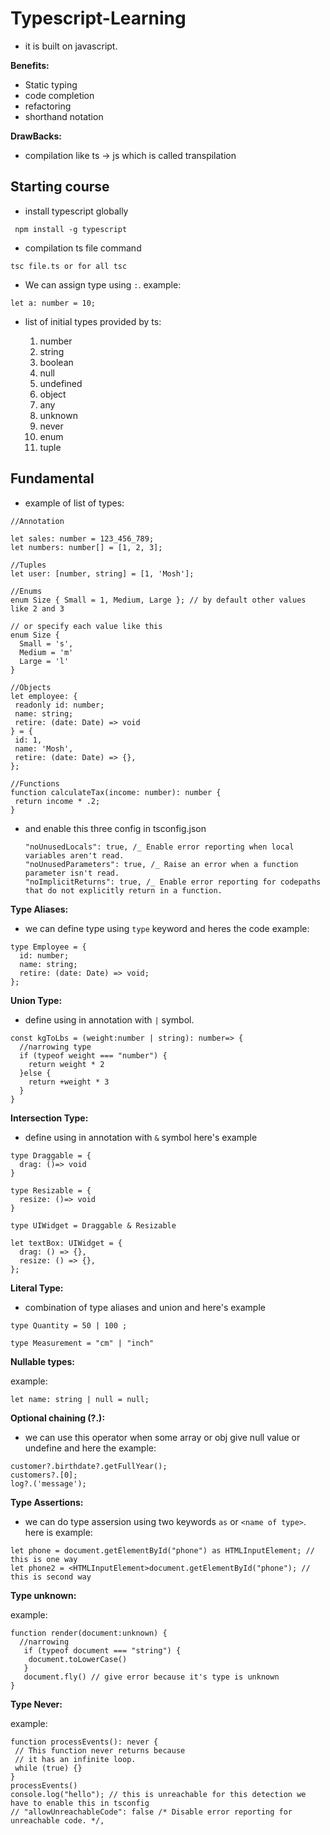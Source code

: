 # Typescript-Learning

- it is built on javascript.

**Benefits:**

- Static typing
- code completion
- refactoring
- shorthand notation

**DrawBacks:**

- compilation like ts -> js which is called transpilation

## Starting course

- install typescript globally

```
 npm install -g typescript
```

- compilation ts file command

```
tsc file.ts or for all tsc
```

- We can assign type using `:`.
  example:

```
let a: number = 10;
```

- list of initial types provided by ts:

  1. number
  2. string
  3. boolean
  4. null
  5. undefined
  6. object
  7. any
  8. unknown
  9. never
  10. enum
  11. tuple

## Fundamental

- example of list of types:

```
//Annotation

let sales: number = 123_456_789;
let numbers: number[] = [1, 2, 3];

//Tuples
let user: [number, string] = [1, 'Mosh'];

//Enums
enum Size { Small = 1, Medium, Large }; // by default other values like 2 and 3

// or specify each value like this
enum Size {
  Small = 's',
  Medium = 'm'
  Large = 'l'
}

//Objects
let employee: {
 readonly id: number;
 name: string;
 retire: (date: Date) => void
} = {
 id: 1,
 name: 'Mosh',
 retire: (date: Date) => {},
};

//Functions
function calculateTax(income: number): number {
 return income * .2;
}
```

- and enable this three config in tsconfig.json

  ```
  "noUnusedLocals": true, /_ Enable error reporting when local variables aren't read.
  "noUnusedParameters": true, /_ Raise an error when a function parameter isn't read.
  "noImplicitReturns": true, /_ Enable error reporting for codepaths that do not explicitly return in a function.
  ```

**Type Aliases:**

- we can define type using `type` keyword and heres the code example:

```
type Employee = {
  id: number;
  name: string;
  retire: (date: Date) => void;
};
```

**Union Type:**

- define using in annotation with `|` symbol.

```
const kgToLbs = (weight:number | string): number=> {
  //narrowing type
  if (typeof weight === "number") {
    return weight * 2
  }else {
    return +weight * 3
  }
}
```

**Intersection Type:**

- define using in annotation with `&` symbol here's example

```
type Draggable = {
  drag: ()=> void
}

type Resizable = {
  resize: ()=> void
}

type UIWidget = Draggable & Resizable

let textBox: UIWidget = {
  drag: () => {},
  resize: () => {},
};
```

**Literal Type:**

- combination of type aliases and union and here's example

```
type Quantity = 50 | 100 ;

type Measurement = "cm" | "inch"
```

**Nullable types:**

example:

```
let name: string | null = null;
```

**Optional chaining (?.):**

- we can use this operator when some array or obj give null value or undefine and here the example:

```
customer?.birthdate?.getFullYear();
customers?.[0];
log?.('message');
```

**Type Assertions:**

- we can do type assersion using two keywords `as` or `<name of type>`. here is example:

```
let phone = document.getElementById("phone") as HTMLInputElement; // this is one way
let phone2 = <HTMLInputElement>document.getElementById("phone"); // this is second way
```

**Type unknown:**

example:

```
function render(document:unknown) {
  //narrowing
   if (typeof document === "string") {
    document.toLowerCase()
   }
   document.fly() // give error because it's type is unknown
}
```

**Type Never:**

example:

```
function processEvents(): never {
 // This function never returns because
 // it has an infinite loop.
 while (true) {}
}
processEvents()
console.log("hello"); // this is unreachable for this detection we have to enable this in tsconfig
// "allowUnreachableCode": false /* Disable error reporting for unreachable code. */,
```
